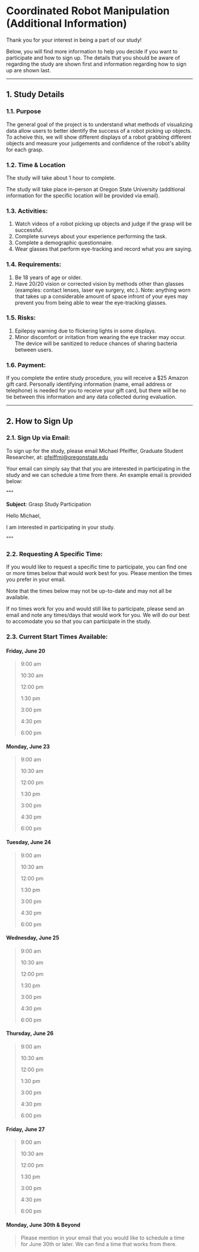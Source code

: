 # Coordinated Robot Manipulation (Additional Information)

Thank you for your interest in being a part of our study! 

Below, you will find more information to help you decide if you want to participate and how to sign up. The details that you should be aware of regarding the study are shown first and information regarding how to sign up are shown last.

---

## 1. Study Details

### 1.1. Purpose

The general goal of the project is to understand what methods of visualizing data allow users to better identify the success of a robot picking up objects. To acheive this, we will show different displays of a robot grabbing different objects and measure your judgements and confidence of the robot's ability for each grasp.

### 1.2. Time & Location

The study will take about 1 hour to complete. 

The study will take place in-person at Oregon State University (additional information for the specific location will be provided via email).

### 1.3. Activities:

1. Watch videos of a robot picking up objects and judge if the grasp will be successful.
2. Complete surveys about your experience performing the task.
3. Complete a demographic questionnaire.
4. Wear glasses that perform eye-tracking and record what you are saying. 

### 1.4. Requirements:

1. Be 18 years of age or older.
2. Have 20/20 vision or corrected vision by methods other than glasses (examples: contact lenses, laser eye surgery, etc.). Note: anything worn that takes up a considerable amount of space infront of your eyes may prevent you from being able to wear the eye-tracking glasses.

### 1.5. Risks:

1. Epilepsy warning due to flickering lights in some displays.
2. Minor discomfort or irritation from wearing the eye tracker may occur. The device will be sanitized to reduce chances of sharing bacteria between users.

### 1.6. Payment: 
If you complete the entire study procedure, you will receive a $25 Amazon gift card. Personally identifying information (name, email address or telephone) is needed for you to receive your gift card, but there will be no tie between this information and any data collected during evaluation.

---

## 2. How to Sign Up

### 2.1. Sign Up via Email:

To sign up for the study, please email Michael Pfeiffer, Graduate Student Researcher, at: pfeiffmi@oregonstate.edu

Your email can simply say that that you are interested in participating in the study and we can schedule a time from there. An example email is provided below:

"""

**Subject**: Grasp Study Participation

Hello Michael,

I am interested in participating in your study.

"""

### 2.2. Requesting A Specific Time:

If you would like to request a specific time to participate, you can find one or more times below that would work best for you. Please mention the times you prefer in your email. 

Note that the times below may not be up-to-date and may not all be available.

If no times work for you and would still like to participate, please send an email and note any times/days that would work for you. We will do our best to accomodate you so that you can participate in the study.

### 2.3. Current Start Times Available:

#### Friday, June 20

> 9:00 am
> 
> 10:30 am
> 
> 12:00 pm
> 
> 1:30 pm
> 
> 3:00 pm
> 
> 4:30 pm
> 
> 6:00 pm

#### Monday, June 23

> 9:00 am
> 
> 10:30 am
> 
> 12:00 pm
> 
> 1:30 pm
> 
> 3:00 pm
> 
> 4:30 pm
> 
> 6:00 pm

#### Tuesday, June 24

> 9:00 am
> 
> 10:30 am
> 
> 12:00 pm
> 
> 1:30 pm
> 
> 3:00 pm
> 
> 4:30 pm
> 
> 6:00 pm

#### Wednesday, June 25

> 9:00 am
> 
> 10:30 am
> 
> 12:00 pm
> 
> 1:30 pm
> 
> 3:00 pm
> 
> 4:30 pm
> 
> 6:00 pm

#### Thursday, June 26

> 9:00 am
> 
> 10:30 am
> 
> 12:00 pm
> 
> 1:30 pm
> 
> 3:00 pm
> 
> 4:30 pm
> 
> 6:00 pm

#### Friday, June 27

> 9:00 am
> 
> 10:30 am
> 
> 12:00 pm
> 
> 1:30 pm
> 
> 3:00 pm
> 
> 4:30 pm
> 
> 6:00 pm

#### Monday, June 30th & Beyond

> Please mention in your email that you would like to schedule a time for June 30th or later. We can find a time that works from there.
